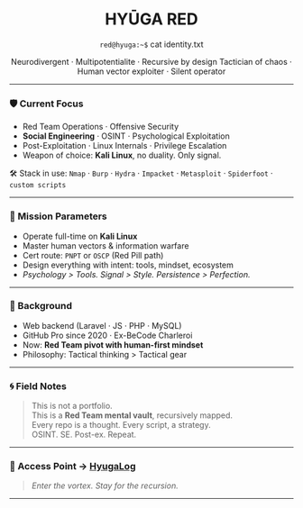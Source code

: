 <h1 align="center">HYŪGA RED</h1>

<p align="center"><code>red@hyuga:~$</code> cat identity.txt</p>

<p align="center">
Neurodivergent · Multipotentialite · Recursive by design  
Tactician of chaos · Human vector exploiter · Silent operator
</p>

---

### 🛡️ Current Focus
- Red Team Operations · Offensive Security  
- **Social Engineering** · OSINT · Psychological Exploitation  
- Post-Exploitation · Linux Internals · Privilege Escalation  
- Weapon of choice: **Kali Linux**, no duality. Only signal.

🛠️ Stack in use: `Nmap` · `Burp` · `Hydra` · `Impacket` · `Metasploit` · `Spiderfoot` · `custom scripts`

---

### 🎯 Mission Parameters
- Operate full-time on **Kali Linux**  
- Master human vectors & information warfare  
- Cert route: `PNPT` or `OSCP` (Red Pill path)  
- Design everything with intent: tools, mindset, ecosystem  
- _Psychology > Tools. Signal > Style. Persistence > Perfection._

---

### 🧰 Background
- Web backend (Laravel · JS · PHP · MySQL)  
- GitHub Pro since 2020 · Ex-BeCode Charleroi  
- Now: **Red Team pivot with human-first mindset**  
- Philosophy: Tactical thinking > Tactical gear

---

### 🌀 Field Notes
> This is not a portfolio.  
> This is a **Red Team mental vault**, recursively mapped.  
> Every repo is a thought. Every script, a strategy.  
> OSINT. SE. Post-ex. Repeat.

---

### 🔗 Access Point → [HyugaLog](https://HyugaRED.github.io/HyugaLog/)
> _Enter the vortex. Stay for the recursion._

---
